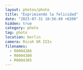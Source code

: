 ```yaml
---
layout: photos/photo
title: "Exprimiendo la felicidad"
date: "2023-07-31 10:56:49 +0200"
hidden: true
category: photo
tag: photo
location: berlin
camera: Ricoh GR IIIx
filenames:
  - R0004286
  - R0004300
  - R0004305
---
```

